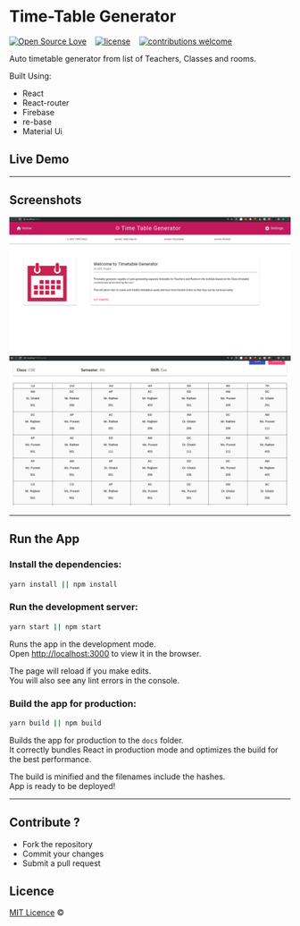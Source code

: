 # Time-Table Generator

[![Open Source Love](https://badges.frapsoft.com/os/v2/open-source.svg?v=102)](https://github.com/vigzmv/timetable-generator)
&nbsp;&nbsp;
[![license](https://img.shields.io/github/license/mashape/apistatus.svg)](https://github.com/vigzmv/timetable-generator)
&nbsp;&nbsp;
[![contributions welcome](https://img.shields.io/badge/contributions-welcome-brightgreen.svg?style=flat)](https://github.com/vigzmv/timetable-generator)

Auto timetable generator from list of Teachers, Classes and rooms.

Built Using:

* React
* React-router
* Firebase
* re-base
* Material Ui

## Live Demo


<hr>

## Screenshots

![Welcome Screen](./imgs/screen1.png) ![Time Table Screen](./imgs/screen2.png)

<hr>

## Run the App

### Install the dependencies:

```sh
yarn install || npm install
```

### Run the development server:

```sh
yarn start || npm start
```

Runs the app in the development mode.<br> Open
[http://localhost:3000](http://localhost:3000) to view it in the browser.

The page will reload if you make edits.<br> You will also see any lint errors in
the console.

### Build the app for production:

```sh
yarn build || npm build
```

Builds the app for production to the `docs` folder.<br> It correctly bundles
React in production mode and optimizes the build for the best performance.

The build is minified and the filenames include the hashes.<br> App is
ready to be deployed!

<hr>

## Contribute ?

* Fork the repository
* Commit your changes
* Submit a pull request

## Licence

[MIT Licence](https://github.com/vigzmv/what_the_thing/blob/master/LICENSE) ©
